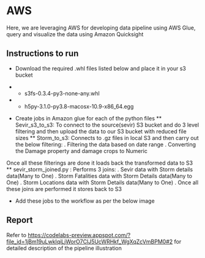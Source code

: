 # AWS
Here, we are leveraging AWS for developing data pipeline using AWS Glue, query and visualize the data using Amazon Quicksight

## Instructions to run 
* Download the required .whl files listed below and place it in your s3 bucket
*   * s3fs-0.3.4-py3-none-any.whl
*   * h5py-3.1.0-py3.8-macosx-10.9-x86_64.egg

* Create jobs in Amazon glue for each of the python files 
** Sevir_s3_to_s3: To connect to the source(sevir) S3 bucket and do 3 level filtering and then upload the data to our S3 bucket with reduced file sizes 
** Storm_to_s3: Connects to .gz files in local S3 and then carry out the below filtering:
. Filtering the data based on date range
. Converting the Damage property and damage crops to Numeric 

Once all these filterings are done it loads back the transformed data to S3
** sevir_storm_joined.py : Performs 3 joins:
. Sevir data with Storm details data(Many to One)
. Storm Fatalities data with Storm Details data(Many to One)
. Storm Locations data with Storm Details data(Many to One)
. Once all these joins are performed it stores back to S3

* Add these jobs to the workflow as per the below image


## Report
Refer to https://codelabs-preview.appspot.com/?file_id=1jBm19uLwkIqiLjWorO7ClJ5UcWRHkf_WgXqZcVmBPM0#2 for detailed description of the pipeline illustration

